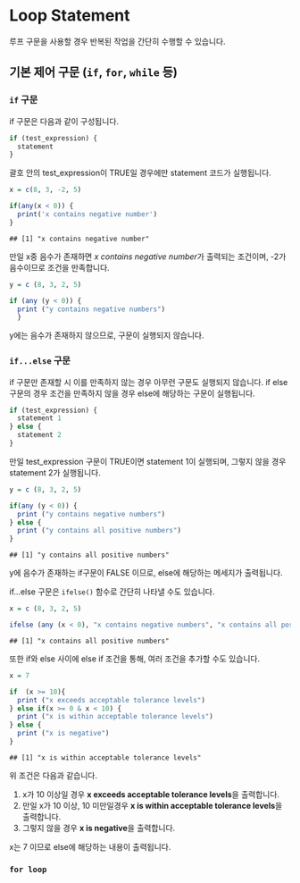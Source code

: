 
# Loop Statement

루프 구문을 사용할 경우 반복된 작업을 간단히 수행할 수 있습니다. 

## 기본 제어 구문 (`if`, `for`, `while` 등)

### `if` 구문

if 구문은 다음과 같이 구성됩니다.


```r
if (test_expression) {
  statement
}
```

괄호 안의 test_expression이 TRUE일 경우에만 statement 코드가 실행됩니다.


```r
x = c(8, 3, -2, 5)

if(any(x < 0)) {
  print('x contains negative number')
}
```

```
## [1] "x contains negative number"
```

만일 x중 음수가 존재하면 *x contains negative number*가 출력되는 조건이며, -2가 음수이므로 조건을 만족합니다.


```r
y = c (8, 3, 2, 5)

if (any (y < 0)) {
  print ("y contains negative numbers")
  }
```

y에는 음수가 존재하지 않으므로, 구문이 실행되지 않습니다.

### `if...else` 구문

if 구문만 존재할 시 이를 만족하지 않는 경우 아무런 구문도 실행되지 않습니다. if else 구문의 경우 조건을 만족하지 않을 경우 else에 해당하는 구문이 실행됩니다.


```r
if (test_expression) {
  statement 1
} else {
  statement 2
}
```

만일 test_expression 구문이 TRUE이면 statement 1이 실행되며, 그렇지 않을 경우 statement 2가 실행됩니다.


```r
y = c (8, 3, 2, 5)

if(any (y < 0)) {
  print ("y contains negative numbers")
} else {
  print ("y contains all positive numbers")
}
```

```
## [1] "y contains all positive numbers"
```

y에 음수가  존재하는 if구문이 FALSE 이므로, else에 해당하는 메세지가 출력됩니다.

if...else 구문은 `ifelse()` 함수로 간단히 나타낼 수도 있습니다.


```r
x = c (8, 3, 2, 5)

ifelse (any (x < 0), "x contains negative numbers", "x contains all positive numbers")
```

```
## [1] "x contains all positive numbers"
```

또한 if와 else 사이에 else if 조건을 통해, 여러 조건을 추가할 수도 있습니다.


```r
x = 7

if  (x >= 10){
  print ("x exceeds acceptable tolerance levels")
} else if(x >= 0 & x < 10) {
  print ("x is within acceptable tolerance levels")
} else {
  print ("x is negative")
}
```

```
## [1] "x is within acceptable tolerance levels"
```

위 조건은 다음과 같습니다.

1. x가 10 이상일 경우 **x exceeds acceptable tolerance levels**을 출력합니다.
2. 만일 x가 10 이상, 10 미만일경우 **x is within acceptable tolerance levels**을 출력합니다.
3. 그렇지 않을 경우 **x is negative**을 출력합니다.

x는 7 이므로 else에 해당하는 내용이 출력됩니다. 

### `for loop`
